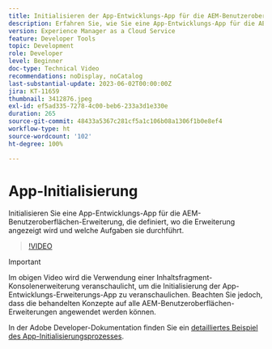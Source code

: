 ```yaml
---
title: Initialisieren der App-Entwicklungs-App für die AEM-Benutzeroberfläche
description: Erfahren Sie, wie Sie eine App-Entwicklungs-App für die AEM-Benutzeroberflächen-Erweiterung initialisieren, die definiert, wo die Erweiterung angezeigt wird und welche Aufgaben sie durchführt.
version: Experience Manager as a Cloud Service
feature: Developer Tools
topic: Development
role: Developer
level: Beginner
doc-type: Technical Video
recommendations: noDisplay, noCatalog
last-substantial-update: 2023-06-02T00:00:00Z
jira: KT-11659
thumbnail: 3412876.jpeg
exl-id: ef5ad335-7278-4c00-beb6-233a3d1e330e
duration: 265
source-git-commit: 48433a5367c281cf5a1c106b08a1306f1b0e8ef4
workflow-type: ht
source-wordcount: '102'
ht-degree: 100%

---
```


# App-Initialisierung

Initialisieren Sie eine App-Entwicklungs-App für die AEM-Benutzeroberflächen-Erweiterung, die definiert, wo die Erweiterung angezeigt wird und welche Aufgaben sie durchführt.

>[!VIDEO](https://video.tv.adobe.com/v/3447085?quality=12&learn=on&captions=ger)

>[!IMPORTANT]
>
> Im obigen Video wird die Verwendung einer Inhaltsfragment-Konsolenerweiterung veranschaulicht, um die Initialisierung der App-Entwicklungs-Erweiterungs-App zu veranschaulichen. Beachten Sie jedoch, dass die behandelten Konzepte auf alle AEM-Benutzeroberflächen-Erweiterungen angewendet werden können.

In der Adobe Developer-Dokumentation finden Sie ein [detailliertes Beispiel des App-Initialisierungsprozesses](https://developer.adobe.com/uix/docs/services/aem-cf-console-admin/code-generation/#launch-code-generation-during-project-initialization).

